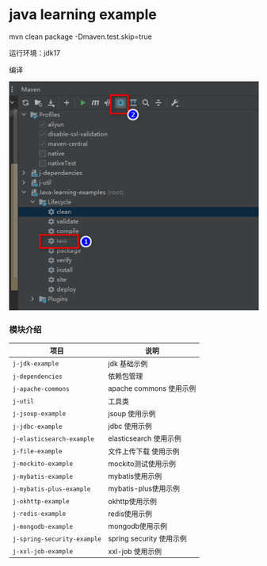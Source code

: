 # java learning example
mvn clean package -Dmaven.test.skip=true

运行环境：jdk17 

编译

![](./img/compile.bmp)

### 模块介绍

| 项目                        | 说明                    |
|---------------------------| ----------------------- |
| `j-jdk-example`           | jdk 基础示例            |
| `j-dependencies`          | 依赖包管理              |
| `j-apache-commons`        | apache commons 使用示例 |
| `j-util`                  | 工具类                  |
| `j-jsoup-example`         | jsoup 使用示例 |
| `j-jdbc-example`          | jdbc 使用示例           |
| `j-elasticsearch-example` | elasticsearch 使用示例 |
| `j-file-example`          | 文件上传下载 使用示例 |
| `j-mockito-example`       | mockito测试使用示例 |
| `j-mybatis-example`       | mybatis使用示例    |
| `j-mybatis-plus-example`  | mybatis-plus使用示例 |
| `j-okhttp-example`        | okhttp使用示例     |
| `j-redis-example`         | redis使用示例      |
| `j-mongodb-example`       | mongodb使用示例      |
| `j-spring-security-example`                  | spring security 使用示例 |
| `j-xxl-job-example` | xxl-job 使用示例 |